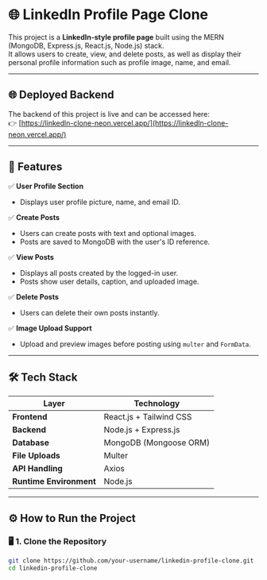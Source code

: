 # 🌐 LinkedIn Profile Page Clone

This project is a **LinkedIn-style profile page** built using the MERN (MongoDB, Express.js, React.js, Node.js) stack.  
It allows users to create, view, and delete posts, as well as display their personal profile information such as profile image, name, and email.

---
## 🌐 Deployed Backend

The backend of this project is live and can be accessed here:  
👉 [https://linkedln-clone-neon.vercel.app/](https://linkedln-clone-neon.vercel.app/)

---
## 🚀 Features

✅ **User Profile Section**
- Displays user profile picture, name, and email ID.  

✅ **Create Posts**
- Users can create posts with text and optional images.  
- Posts are saved to MongoDB with the user's ID reference.  

✅ **View Posts**
- Displays all posts created by the logged-in user.  
- Posts show user details, caption, and uploaded image.  

✅ **Delete Posts**
- Users can delete their own posts instantly.  

✅ **Image Upload Support**
- Upload and preview images before posting using `multer` and `FormData`.

---

## 🛠️ Tech Stack

| Layer | Technology |
|--------|-------------|
| **Frontend** | React.js + Tailwind CSS |
| **Backend** | Node.js + Express.js |
| **Database** | MongoDB (Mongoose ORM) |
| **File Uploads** | Multer |
| **API Handling** | Axios |
| **Runtime Environment** | Node.js |

---
## ⚙️ How to Run the Project

### 🖥️ 1. Clone the Repository
```bash
git clone https://github.com/your-username/linkedin-profile-clone.git
cd linkedin-profile-clone

